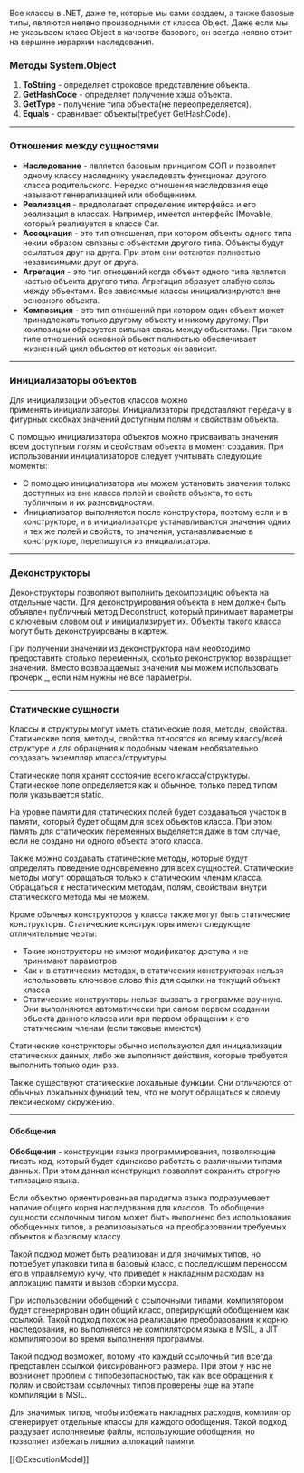 Все классы в .NET, даже те, которые мы сами создаем, а также базовые типы, являются неявно производными от класса Object. Даже если мы не указываем класс Object в качестве базового, он всегда неявно стоит на вершине иерархии наследования.

### Методы System.Object

1. **ToString** - определяет строковое представление объекта.
2. **GetHashCode** - определяет получение хэша объекта.
3. **GetType** - получение типа объекта(не переопределяется).
4. **Equals** - сравнивает объекты(требует GetHashCode).

---
### Отношения между сущностями

- **Наследование** - является базовым принципом ООП и позволяет одному классу наследнику унаследовать функционал другого класса родительского. Нередко отношения наследования еще называют генерализацией или обобщением.
- **Реализация** - предполагает определение интерфейса и его реализация в классах. Например, имеется интерфейс IMovable, который реализуется в классе Car.
- **Ассоциация** - это тип отношения, при котором объекты одного типа неким образом связаны с объектами другого типа. Объекты будут ссылаться друг на друга. При этом они остаются полностью независимыми друг от друга.
- **Агрегация** - это тип отношений когда объект одного типа является частью объекта другого типа. Агрегация образует слабую связь между объектами. Все зависимые классы инициализируются вне основного объекта.
- **Композиция** - это тип отношений при котором один объект может принадлежать только другому объекту и никому другому. При композиции образуется сильная связь между объектами. При таком типе отношений основной объект полностью обеспечивает жизненный цикл объектов от которых он зависит.

---
### Инициализаторы объектов

Для инициализации объектов классов можно применять инициализаторы. Инициализаторы представляют передачу в фигурных скобках значений доступным полям и свойствам объекта.

С помощью инициализатора объектов можно присваивать значения всем доступным полям и свойствам объекта в момент создания. При использовании инициализаторов следует учитывать следующие моменты:

- С помощью инициализатора мы можем установить значения только доступных из вне класса полей и свойств объекта, то есть публичным и их разновидностям. 
- Инициализатор выполняется после конструктора, поэтому если и в конструкторе, и в инициализаторе устанавливаются значения одних и тех же полей и свойств, то значения, устанавливаемые в конструкторе, перепишутся из инициализатора.

---
### Деконструкторы

Деконструкторы позволяют выполнить декомпозицию объекта на отдельные части. Для деконструирования объекта в нем должен быть объявлен публичный метод Deconstruct, который принимает параметры c ключевым словом out и инициализирует их. Объекты такого класса могут быть деконструированы в картеж.

При получении значений из деконструктора нам необходимо предоставить столько переменных, сколько реконструктор возвращает значений.  Вместо возвращаемых значений мы можем использовать прочерк \_, если нам нужны не все параметры.

---
### Статические сущности

Классы и структуры могут иметь статические поля, методы, свойства. Статические поля, методы, свойства относятся ко всему классу/всей структуре и для обращения к подобным членам необязательно создавать экземпляр класса/структуры.

Статические поля хранят состояние всего класса/структуры. Статическое поле определяется как и обычное, только перед типом поля указывается static.

На уровне памяти для статических полей будет создаваться участок в памяти, который будет общим для всех объектов класса. При этом память для статических переменных выделяется даже в том случае, если не создано ни одного объекта этого класса.

Также можно создавать статические методы, которые будут определять поведение одновременно для всех сущностей. Статические методы могут обращаться только к статическим членам класса. Обращаться к нестатическим методам, полям, свойствам внутри статического метода мы не можем.

Кроме обычных конструкторов у класса также могут быть статические конструкторы. Статические конструкторы имеют следующие отличительные черты:

- Такие конструкторы не имеют модификатор доступа и не принимают параметров
- Как и в статических методах, в статических конструкторах нельзя использовать ключевое слово this для ссылки на текущий объект класса
- Статические конструкторы нельзя вызвать в программе вручную. Они выполняются автоматически при самом первом создании объекта данного класса или при первом обращении к его статическим членам (если таковые имеются)

Статические конструкторы обычно используются для инициализации статических данных, либо же выполняют действия, которые требуется выполнить только один раз.

Также существуют статические локальные функции. Они отличаются от обычных локальных функций тем, что не могут обращаться к своему лексическому окружению.

---
#### Обобщения

**Обобщения** - конструкции языка программирования, позволяющие писать код, который будет одинаково работать с различными типами данных. При этом данная конструкция позволяет сохранить строгую типизацию языка.

Если объектно ориентированная парадигма языка подразумевает наличие общего корня наследования для классов. То обобщение сущности ссылочным типом может быть выполнено без использования обобщенных типов, а реализовываться на преобразовании требуемых объектов к базовому классу.

Такой подход может быть реализован и для значимых типов, но потребует упаковки типа в базовый класс, с последующим переносом его в управляемую кучу, что приведет к накладным расходам на аллокацию памяти и вызов сборки мусора.

При использовании обобщений с ссылочными типами, компилятором будет сгенерирован один общий класс, оперирующий обобщением как ссылкой. Такой подход похож на реализацию преобразования к корню наследования, но выполняется не компилятором языка в MSIL, а JIT компилятором во время выполнения программы.

Такой подход возможет, потому что каждый ссылочный тип всегда представлен ссылкой фиксированного размера. При этом у нас не возникнет проблем с типобезопасностью, так как все обращения к полям и свойствам ссылочных типов проверены еще на этапе компиляции в MSIL.

Для значимых типов, чтобы избежать накладных расходов, компилятор сгенерирует отдельные классы для каждого обобщения. Такой подход раздувает исполняемые файлы, использующие обобщения, но позволяет избежать лишних аллокаций памяти. 

[[🟡ExecutionModel]]